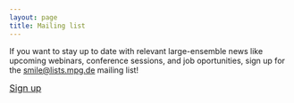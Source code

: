 ```yaml
---
layout: page
title: Mailing list
---
```


If you want to stay up to date with relevant large-ensemble news like upcoming webinars, conference sessions, and job oportunities, sign up for the smile@lists.mpg.de mailing list!

 <font size="3">[Sign up](https://listserv.gwdg.de/mailman/listinfo/smile)</font> 


